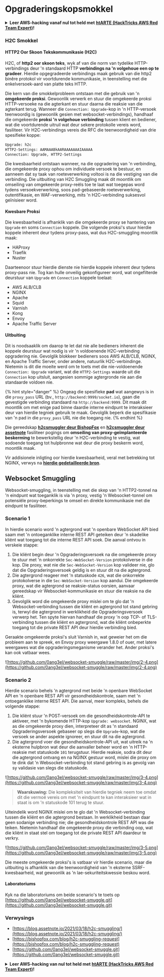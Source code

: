 # Opgraderingskopsmokkel

<details>

<summary><strong>Leer AWS-hacking vanaf nul tot held met</strong> <a href="https://training.hacktricks.xyz/courses/arte"><strong>htARTE (HackTricks AWS Red Team Expert)</strong></a><strong>!</strong></summary>

Ander maniere om HackTricks te ondersteun:

* As jy jou **maatskappy geadverteer wil sien in HackTricks** of **HackTricks in PDF wil aflaai** Kyk na die [**INSKRYWINGSPLANNE**](https://github.com/sponsors/carlospolop)!
* Kry die [**amptelike PEASS & HackTricks swag**](https://peass.creator-spring.com)
* Ontdek [**Die PEASS Familie**](https://opensea.io/collection/the-peass-family), ons versameling eksklusiewe [**NFTs**](https://opensea.io/collection/the-peass-family)
* **Sluit aan by die** 💬 [**Discord-groep**](https://discord.gg/hRep4RUj7f) of die [**telegram-groep**](https://t.me/peass) of **volg** ons op **Twitter** 🐦 [**@carlospolopm**](https://twitter.com/hacktricks\_live)**.**
* **Deel jou haktruuks deur PR's in te dien by die** [**HackTricks**](https://github.com/carlospolop/hacktricks) en [**HackTricks Cloud**](https://github.com/carlospolop/hacktricks-cloud) github-opslag.

</details>

### H2C Smokkel <a href="#http2-over-cleartext-h2c" id="http2-over-cleartext-h2c"></a>

#### HTTP2 Oor Skoon Tekskommunikasie (H2C) <a href="#http2-over-cleartext-h2c" id="http2-over-cleartext-h2c"></a>

H2C, of **http2 oor skoon teks**, wyk af van die norm van tydelike HTTP-verbindings deur 'n standaard HTTP **verbindings na 'n volgehoue een op te gradeer**. Hierdie opgegradeerde verbindings maak gebruik van die http2 binêre protokol vir voortdurende kommunikasie, in teenstelling met die enkelversoek-aard van platte teks HTTP.

Die kern van die smokkelprobleem ontstaan met die gebruik van 'n **omgekeerde proksi**. Gewoonlik verwerk en stuur die omgekeerde proksi HTTP-versoeke na die agterkant en stuur daarna die reaksie van die agterkant terug. Wanneer die `Connection: Upgrade`-kop in 'n HTTP-versoek teenwoordig is (gewoonlik gesien met websocket-verbindings), handhaaf die omgekeerde **proksi 'n volgehoue verbinding** tussen klient en bediener, wat die voortdurende uitruil wat deur sekere protokolle vereis word, fasiliteer. Vir H2C-verbindings vereis die RFC die teenwoordigheid van drie spesifieke koppe:
```
Upgrade: h2c
HTTP2-Settings: AAMAAABkAARAAAAAAAIAAAAA
Connection: Upgrade, HTTP2-Settings
```
Die kwesbaarheid ontstaan wanneer, na die opgradering van 'n verbinding, die omgekeerde proxy ophou om individuele versoek te bestuur, en aanneem dat sy taak van roeteverwerking voltooi is na die vestiging van die verbinding. Die uitbuiting van H2C Smuggling maak dit moontlik om omseiling van omgekeerde proxy-reëls toe te laat wat toegepas word tydens versoekverwerking, soos pad-gebaseerde roeteverwerking, outentifikasie, en WAF-verwerking, mits 'n H2C-verbinding suksesvol geïnisieer word.

#### Kwesbare Proksi <a href="#exploitation" id="exploitation"></a>

Die kwesbaarheid is afhanklik van die omgekeerde proxy se hantering van `Upgrade` en soms `Connection` koppele. Die volgende proksi's stuur hierdie koppele inherent deur tydens proxy-pass, wat dus H2C-smuggling moontlik maak:

* HAProxy
* Traefik
* Nuster

Daarteenoor stuur hierdie dienste nie hierdie koppele inherent deur tydens proxy-pass nie. Tog kan hulle onveilig gekonfigureer word, wat ongefilterde deurstuur van `Upgrade` en `Connection` koppele toelaat:

* AWS ALB/CLB
* NGINX
* Apache
* Squid
* Varnish
* Kong
* Envoy
* Apache Traffic Server

#### Uitbuiting <a href="#exploitation" id="exploitation"></a>

Dit is noodsaaklik om daarop te let dat nie alle bedieners inherent die koppele deurstuur wat nodig is vir 'n voldoenende H2C-verbinding opgradering nie. Gevolglik blokkeer bedieners soos AWS ALB/CLB, NGINX, en Apache Traffic Server, onder andere, natuurlik H2C-verbindinge. Nietemin is dit die moeite werd om te toets met die nie-voldoenende `Connection: Upgrade` variant, wat die `HTTP2-Settings` waarde uit die `Connection` kop uitsluit, aangesien sommige agtergronde nie aan die standaarde voldoen nie.

{% hint style="danger" %}
Ongeag die spesifieke **pad** wat aangewys is in die `proxy_pass` URL (bv., `http://backend:9999/socket.io`), gaan die gevestigde verbinding standaard na `http://backend:9999`. Dit maak dit moontlik om met enige pad binne daardie interne eindpunt te interaksieer deur van hierdie tegniek gebruik te maak. Gevolglik beperk die spesifikasie van 'n pad in die `proxy_pass` URL nie die toegang nie.
{% endhint %}

Die gereedskap [**h2csmuggler deur BishopFox**](https://github.com/BishopFox/h2csmuggler) en [**h2csmuggler deur assetnote**](https://github.com/assetnote/h2csmuggler) fasiliteer pogings om **omseiling van proxy-geïmplanteerde beskerming** te bewerkstellig deur 'n H2C-verbinding te vestig, wat sodoende toegang tot hulpbronne wat deur die proxy beskerm word, moontlik maak.

Vir addisionele inligting oor hierdie kwesbaarheid, veral met betrekking tot NGINX, verwys na [**hierdie gedetailleerde bron**](../network-services-pentesting/pentesting-web/nginx.md#proxy\_set\_header-upgrade-and-connection).

## Websocket Smuggling

Websocket-smuggling, in teenstelling met die skep van 'n HTTP2-tonnel na 'n eindpunt wat toeganklik is via 'n proxy, vestig 'n Websocket-tonnel om potensiële proxy-beperkings te omseil en direkte kommunikasie met die eindpunt te fasiliteer.

### Scenario 1

In hierdie scenario word 'n agtergrond wat 'n openbare WebSocket API bied saam met 'n ontoeganklike interne REST API geteiken deur 'n skadelike kliënt wat toegang tot die interne REST API soek. Die aanval ontvou in verskeie stappe:

1. Die kliënt begin deur 'n Opgraderingsversoek na die omgekeerde proxy te stuur met 'n onkorrekte `Sec-WebSocket-Version` protokolverse in die kop. Die proxy, wat nie die `Sec-WebSocket-Version` kop valideer nie, glo dat die Opgraderingsversoek geldig is en stuur dit na die agtergrond.
2. Die agtergrond reageer met 'n statuskode `426`, wat die onkorrekte protokolverse in die `Sec-WebSocket-Version` kop aandui. Die omgekeerde proxy, wat die agtergrond se reaksie-status oorsien, aanvaar gereedskap vir Websocket-kommunikasie en stuur die reaksie na die kliënt.
3. Gevolglik word die omgekeerde proxy mislei om te glo dat 'n Websocket-verbinding tussen die kliënt en agtergrond tot stand gebring is, terwyl die agtergrond in werklikheid die Opgraderingsversoek verwerp het. Ten spyte hiervan handhaaf die proxy 'n oop TCP- of TLS-verbinding tussen die kliënt en agtergrond, wat die kliënt onbeperkte toegang tot die private REST API deur hierdie verbinding bied.

Geraakte omgekeerde proksi's sluit Varnish in, wat geweier het om die probleem aan te spreek, en Envoy proxy weergawe 1.8.0 of ouer, met latere weergawes wat die opgraderingsmeganisme verander het. Ander proksi's kan ook vatbaar wees.

![https://github.com/0ang3el/websocket-smuggle/raw/master/img/2-4.png](https://github.com/0ang3el/websocket-smuggle/raw/master/img/2-4.png)

### Scenario 2

Hierdie scenario behels 'n agtergrond met beide 'n openbare WebSocket API en 'n openbare REST API vir gesondheidskontrole, saam met 'n ontoeganklike interne REST API. Die aanval, meer kompleks, behels die volgende stappe:

1. Die kliënt stuur 'n POST-versoek om die gesondheidskontrole-API te aktiveer, met 'n bykomende HTTP-kop `Upgrade: websocket`. NGINX, wat as die omgekeerde proxy dien, interpreteer dit as 'n standaard Opgraderingsversoek gebaseer op slegs die `Upgrade`-kop, wat die versoek se ander aspekte ignoreer, en stuur dit na die agtergrond.
2. Die agtergrond voer die gesondheidskontrole-API uit, wat uitreik na 'n eksterne hulpbron wat deur die aanvaller beheer word en 'n HTTP-reaksie met statuskode `101` terugstuur. Hierdie reaksie, sodra dit deur die agtergrond ontvang en na NGINX gestuur word, mislei die proxy om te dink dat 'n Websocket-verbinding tot stand gebring is as gevolg van sy validasie van slegs die statuskode.

![https://github.com/0ang3el/websocket-smuggle/raw/master/img/3-4.png](https://github.com/0ang3el/websocket-smuggle/raw/master/img/3-4.png)

> **Waarskuwing:** Die kompleksiteit van hierdie tegniek neem toe omdat dit die vermoë vereis om met 'n eindpunt te kan interaksieer wat in staat is om 'n statuskode 101 terug te stuur.

Uiteindelik word NGINX mislei om te glo dat 'n Websocket-verbinding tussen die kliënt en die agtergrond bestaan. In werklikheid bestaan daar geen sodanige verbinding nie; die gesondheidskontrole REST API was die teiken. Nietemin handhaaf die omgekeerde proxy die verbinding oop, wat die kliënt in staat stel om toegang tot die private REST API daardeur te verkry.

![https://github.com/0ang3el/websocket-smuggle/raw/master/img/3-5.png](https://github.com/0ang3el/websocket-smuggle/raw/master/img/3-5.png)

Die meeste omgekeerde proksi's is vatbaar vir hierdie scenario, maar die uitbuiting is afhanklik van die teenwoordigheid van 'n eksterne SSRF-kwesbaarheid, wat gewoonlik as 'n lae-sekuriteitskwessie beskou word.

#### Laboratoriums

Kyk na die laboratoriums om beide scenario's te toets op [https://github.com/0ang3el/websocket-smuggle.git](https://github.com/0ang3el/websocket-smuggle.git)

### Verwysings

* [https://blog.assetnote.io/2021/03/18/h2c-smuggling/](https://blog.assetnote.io/2021/03/18/h2c-smuggling/)
* [https://bishopfox.com/blog/h2c-smuggling-request](https://bishopfox.com/blog/h2c-smuggling-request)
* [https://github.com/0ang3el/websocket-smuggle.git](https://github.com/0ang3el/websocket-smuggle.git)

<details>

<summary><strong>Leer AWS-hacking van nul tot held met</strong> <a href="https://training.hacktricks.xyz/courses/arte"><strong>htARTE (HackTricks AWS Red Team Expert)</strong></a><strong>!</strong></summary>

Ander maniere om HackTricks te ondersteun:

* As jy wil sien dat jou **maatskappy geadverteer word in HackTricks** of **HackTricks aflaai in PDF-formaat** Kyk na die [**INSKRYWINGSPLANNE**](https://github.com/sponsors/carlospolop)!
* Kry die [**amptelike PEASS & HackTricks swag**](https://peass.creator-spring.com)
* Ontdek [**Die PEASS Familie**](https://opensea.io/collection/the-peass-family), ons versameling eksklusiewe [**NFTs**](https://opensea.io/collection/the-peass-family)
* **Sluit aan by die** 💬 [**Discord-groep**](https://discord.gg/hRep4RUj7f) of die [**telegram-groep**](https://t.me/peass) of **volg** ons op **Twitter** 🐦 [**@carlospolopm**](https://twitter.com/hacktricks\_live)**.**
* **Deel jou haktruuks deur PR's in te dien by die** [**HackTricks**](https://github.com/carlospolop/hacktricks) en [**HackTricks Cloud**](https://github.com/carlospolop/hacktricks-cloud) github-opslag.

</details>
